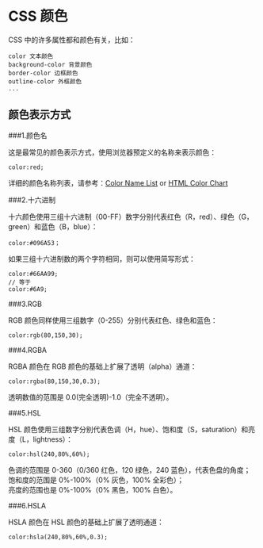 CSS 颜色
========

CSS 中的许多属性都和颜色有关，比如：

	color 文本颜色
	background-color 背景颜色
	border-color 边框颜色
	outline-color 外框颜色
	...

颜色表示方式
-----------

###1.颜色名

这是最常见的颜色表示方式，使用浏览器预定义的名称来表示颜色：

	color:red;

详细的颜色名称列表，请参考：[Color Name List](http://www.ncdesign.org/html/samp/s030list.htm) or [HTML Color Chart](http://www.html-color-names.com/color-chart.php)

###2.十六进制

十六颜色使用三组十六进制（00-FF）数字分别代表红色（R，red）、绿色（G，green）和蓝色（B，blue）：

	color:#096A53；

如果三组十六进制数的两个字符相同，则可以使用简写形式：

	color:#66AA99;
	// 等于
	color:#6A9;

###3.RGB

RGB 颜色同样使用三组数字（0-255）分别代表红色、绿色和蓝色：

	color:rgb(80,150,30);

###4.RGBA

RGBA 颜色在 RGB 颜色的基础上扩展了透明（alpha）通道：

	color:rgba(80,150,30,0.3);

透明数值的范围是 0.0(完全透明)-1.0（完全不透明）。

###5.HSL

HSL 颜色使用三组数字分别代表色调（H，hue）、饱和度（S，saturation）和亮度（L，lightness）：

	color:hsl(240,80%,60%);

色调的范围是 0-360（0/360 红色，120 绿色，240 蓝色），代表色盘的角度；  
饱和度的范围是 0%-100%（0% 灰色，100% 全彩色）；  
亮度的范围也是 0%-100%（0% 黑色，100% 白色）。

###6.HSLA

HSLA 颜色在 HSL 颜色的基础上扩展了透明通道：

	color:hsla(240,80%,60%,0.3);